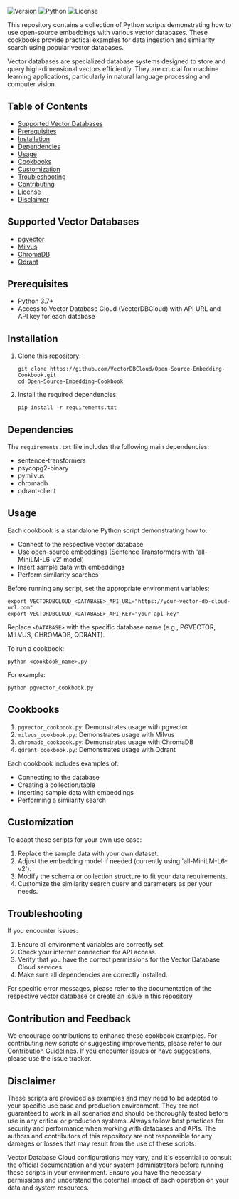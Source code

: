 ![Version](https://img.shields.io/badge/version-1.0.0-blue.svg)
![Python](https://img.shields.io/badge/python-3.7%2B-green.svg)
![License](https://img.shields.io/badge/license-MIT-green.svg)

This repository contains a collection of Python scripts demonstrating how to use open-source embeddings with various vector databases. These cookbooks provide practical examples for data ingestion and similarity search using popular vector databases.

Vector databases are specialized database systems designed to store and query high-dimensional vectors efficiently. They are crucial for machine learning applications, particularly in natural language processing and computer vision.

## Table of Contents

- [Supported Vector Databases](#supported-vector-databases)
- [Prerequisites](#prerequisites)
- [Installation](#installation)
- [Dependencies](#dependencies)
- [Usage](#usage)
- [Cookbooks](#cookbooks)
- [Customization](#customization)
- [Troubleshooting](#troubleshooting)
- [Contributing](#contributing)
- [License](#license)
- [Disclaimer](#disclaimer)

## Supported Vector Databases

- [pgvector](https://github.com/pgvector/pgvector)
- [Milvus](https://milvus.io/)
- [ChromaDB](https://www.trychroma.com/)
- [Qdrant](https://qdrant.tech/)

## Prerequisites

- Python 3.7+
- Access to Vector Database Cloud (VectorDBCloud) with API URL and API key for each database

## Installation

1. Clone this repository:
   ```
   git clone https://github.com/VectorDBCloud/Open-Source-Embedding-Cookbook.git
   cd Open-Source-Embedding-Cookbook
   ```

2. Install the required dependencies:
   ```
   pip install -r requirements.txt
   ```

## Dependencies

The `requirements.txt` file includes the following main dependencies:
- sentence-transformers
- psycopg2-binary
- pymilvus
- chromadb
- qdrant-client

## Usage

Each cookbook is a standalone Python script demonstrating how to:
- Connect to the respective vector database
- Use open-source embeddings (Sentence Transformers with 'all-MiniLM-L6-v2' model)
- Insert sample data with embeddings
- Perform similarity searches

Before running any script, set the appropriate environment variables:

```
export VECTORDBCLOUD_<DATABASE>_API_URL="https://your-vector-db-cloud-url.com"
export VECTORDBCLOUD_<DATABASE>_API_KEY="your-api-key"
```

Replace `<DATABASE>` with the specific database name (e.g., PGVECTOR, MILVUS, CHROMADB, QDRANT).

To run a cookbook:

```
python <cookbook_name>.py
```

For example:
```
python pgvector_cookbook.py
```

## Cookbooks

1. `pgvector_cookbook.py`: Demonstrates usage with pgvector
2. `milvus_cookbook.py`: Demonstrates usage with Milvus
3. `chromadb_cookbook.py`: Demonstrates usage with ChromaDB
4. `qdrant_cookbook.py`: Demonstrates usage with Qdrant

Each cookbook includes examples of:
- Connecting to the database
- Creating a collection/table
- Inserting sample data with embeddings
- Performing a similarity search

## Customization

To adapt these scripts for your own use case:
1. Replace the sample data with your own dataset.
2. Adjust the embedding model if needed (currently using 'all-MiniLM-L6-v2').
3. Modify the schema or collection structure to fit your data requirements.
4. Customize the similarity search query and parameters as per your needs.

## Troubleshooting

If you encounter issues:
1. Ensure all environment variables are correctly set.
2. Check your internet connection for API access.
3. Verify that you have the correct permissions for the Vector Database Cloud services.
4. Make sure all dependencies are correctly installed.

For specific error messages, please refer to the documentation of the respective vector database or create an issue in this repository.


## Contribution and Feedback

We encourage contributions to enhance these cookbook examples. For contributing new scripts or suggesting improvements, please refer to our [Contribution Guidelines](CONTRIBUTING.md). If you encounter issues or have suggestions, please use the issue tracker.


## Disclaimer

These scripts are provided as examples and may need to be adapted to your specific use case and production environment. They are not guaranteed to work in all scenarios and should be thoroughly tested before use in any critical or production systems. Always follow best practices for security and performance when working with databases and APIs. The authors and contributors of this repository are not responsible for any damages or losses that may result from the use of these scripts.

Vector Database Cloud configurations may vary, and it's essential to consult the official documentation and your system administrators before running these scripts in your environment. Ensure you have the necessary permissions and understand the potential impact of each operation on your data and system resources.
